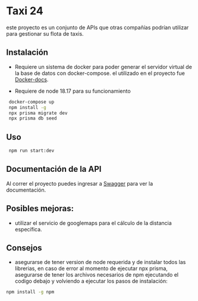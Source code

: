 # Taxi 24
este proyecto es un conjunto de  APIs que otras compañías podrían
utilizar para gestionar su flota de taxis. 

## Instalación
 -  Requiere un sistema de docker para poder generar el servidor virtual de la base de datos con docker-compose.
el utilizado en el proyecto fue [Docker-docs](https://www.docker.com/products/docker-desktop/).

 - Requiere de node 18.17 para su funcionamiento

```cmd
 docker-compose up
 npm install -g
 npx prisma migrate dev
 npx prisma db seed
 ```


## Uso
```cmd
 npm run start:dev
 ```


## Documentación de la API

Al correr el proyecto puedes ingresar a [Swagger](http://localhost:3001/document) para ver la documentación.

## Posibles mejoras:

- utilizar el servicio de googlemaps para el cálculo de la distancia específica.

## Consejos

- asegurarse de tener version de node requerida y de instalar todos las librerias, en caso de error al momento de ejecutar npx prisma, asegurarse de tener los archivos necesarios de npm ejecutando el codigo debajo y volviendo a ejecutar los pasos de instalación: 

```cmd
npm install -g npm
```